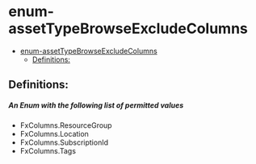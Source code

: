 <a name="enum-assettypebrowseexcludecolumns"></a>
# enum-assetTypeBrowseExcludeColumns
* [enum-assetTypeBrowseExcludeColumns](#enum-assettypebrowseexcludecolumns)
    * [Definitions:](#enum-assettypebrowseexcludecolumns-definitions)

<a name="enum-assettypebrowseexcludecolumns-definitions"></a>
## Definitions:
<a name="enum-assettypebrowseexcludecolumns-definitions-an-enum-with-the-following-list-of-permitted-values"></a>
##### An Enum with the following list of permitted values
- FxColumns.ResourceGroup
- FxColumns.Location
- FxColumns.SubscriptionId
- FxColumns.Tags
